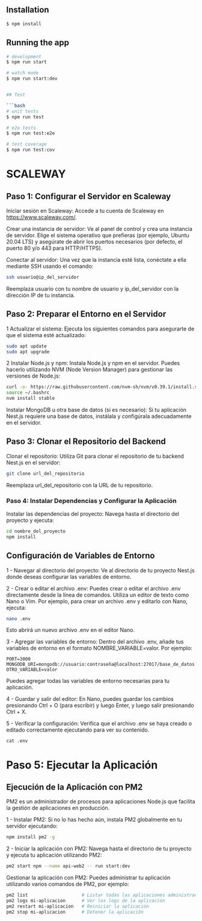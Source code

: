 ## Installation

```bash
$ npm install
```

## Running the app

````bash
# development
$ npm run start

# watch mode
$ npm run start:dev


## Test

```bash
# unit tests
$ npm run test

# e2e tests
$ npm run test:e2e

# test coverage
$ npm run test:cov
````

# SCALEWAY

## Paso 1: Configurar el Servidor en Scaleway

Iniciar sesión en Scaleway: Accede a tu cuenta de Scaleway en https://www.scaleway.com/.

Crear una instancia de servidor: Ve al panel de control y crea una instancia de servidor. Elige el sistema operativo que prefieras (por ejemplo, Ubuntu 20.04 LTS) y asegúrate de abrir los puertos necesarios (por defecto, el puerto 80 y/o 443 para HTTP/HTTPS).

Conectar al servidor: Una vez que la instancia esté lista, conéctate a ella mediante SSH usando el comando:

```bash
ssh usuario@ip_del_servidor
```

Reemplaza usuario con tu nombre de usuario y ip_del_servidor con la dirección IP de tu instancia.

## Paso 2: Preparar el Entorno en el Servidor

1 Actualizar el sistema: Ejecuta los siguientes comandos para asegurarte de que el sistema esté actualizado:

```bash
sudo apt update
sudo apt upgrade
```

2 Instalar Node.js y npm: Instala Node.js y npm en el servidor. Puedes hacerlo utilizando NVM (Node Version Manager) para gestionar las versiones de Node.js:

```bash
curl -o- https://raw.githubusercontent.com/nvm-sh/nvm/v0.39.1/install.sh | bash
source ~/.bashrc
nvm install stable
```

Instalar MongoDB u otra base de datos (si es necesario): Si tu aplicación Nest.js requiere una base de datos, instálala y configúrala adecuadamente en el servidor.

## Paso 3: Clonar el Repositorio del Backend

Clonar el repositorio: Utiliza Git para clonar el repositorio de tu backend Nest.js en el servidor:

```bash
git clone url_del_repositorio
```

Reemplaza url_del_repositorio con la URL de tu repositorio.

### Paso 4: Instalar Dependencias y Configurar la Aplicación

Instalar las dependencias del proyecto: Navega hasta el directorio del proyecto y ejecuta:

```bash
cd nombre_del_proyecto
npm install
```

## Configuración de Variables de Entorno

1 - Navegar al directorio del proyecto: Ve al directorio de tu proyecto Nest.js donde deseas configurar las variables de entorno.

2 - Crear o editar el archivo .env: Puedes crear o editar el archivo .env directamente desde la línea de comandos. Utiliza un editor de texto como Nano o Vim. Por ejemplo, para crear un archivo .env y editarlo con Nano, ejecuta:

```bash
nano .env
```

Esto abrirá un nuevo archivo .env en el editor Nano.

3 - Agregar las variables de entorno: Dentro del archivo .env, añade tus variables de entorno en el formato NOMBRE_VARIABLE=valor. Por ejemplo:

```plaintext
PORT=3000
MONGODB_URI=mongodb://usuario:contraseña@localhost:27017/base_de_datos
OTRO_VARIABLE=valor
```

Puedes agregar todas las variables de entorno necesarias para tu aplicación.

4 - Guardar y salir del editor: En Nano, puedes guardar los cambios presionando Ctrl + O (para escribir) y luego Enter, y luego salir presionando Ctrl + X.

5 - Verificar la configuración: Verifica que el archivo .env se haya creado o editado correctamente ejecutando para ver su contenido.

```plaintext
cat .env
```

# Paso 5: Ejecutar la Aplicación

## Ejecución de la Aplicación con PM2

PM2 es un administrador de procesos para aplicaciones Node.js que facilita la gestión de aplicaciones en producción.

1 - Instalar PM2: Si no lo has hecho aún, instala PM2 globalmente en tu servidor ejecutando:

```bash
npm install pm2 -g
```

2 - Iniciar la aplicación con PM2: Navega hasta el directorio de tu proyecto y ejecuta tu aplicación utilizando PM2:

```bash
pm2 start npm --name api-web2 -- run start:dev
```

Gestionar la aplicación con PM2: Puedes administrar tu aplicación utilizando varios comandos de PM2, por ejemplo:

```bash
pm2 list                    # Listar todas las aplicaciones administradas por PM2
pm2 logs mi-aplicacion      # Ver los logs de la aplicación
pm2 restart mi-aplicacion   # Reiniciar la aplicación
pm2 stop mi-aplicacion      # Detener la aplicación
```
